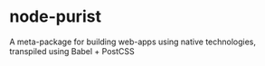 # node-purist
A meta-package for building web-apps using native technologies, transpiled using Babel + PostCSS
